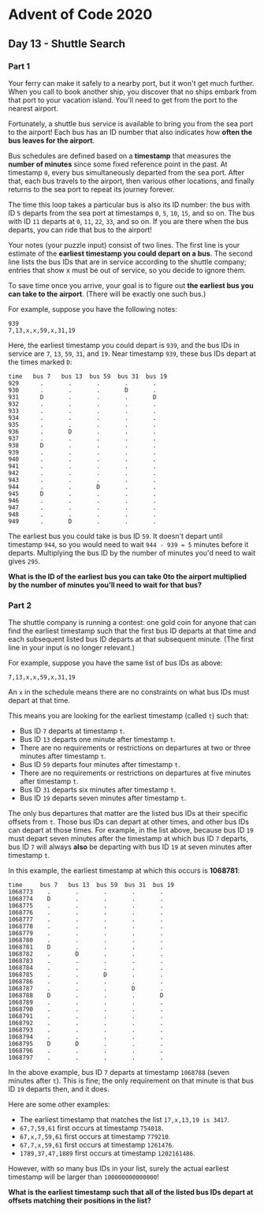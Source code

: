 # Advent of Code 2020

## Day 13  - Shuttle Search

### Part 1

Your ferry can make it safely to a nearby port, but it won't get much further. When you call to book another ship, you discover that no ships embark from that port to your vacation island. You'll need to get from the port to the nearest airport.

Fortunately, a shuttle bus service is available to bring you from the sea port to the airport! Each bus has an ID number that also indicates how **often the bus leaves for the airport**.

Bus schedules are defined based on a **timestamp** that measures the **number of minutes** since some fixed reference point in the past. At timestamp `0`, every bus simultaneously departed from the sea port. After that, each bus travels to the airport, then various other locations, and finally returns to the sea port to repeat its journey forever.

The time this loop takes a particular bus is also its ID number: the bus with ID `5` departs from the sea port at timestamps `0`, `5`, `10`, `15`, and so on. The bus with ID `11` departs at `0`, `11`, `22`, `33`, and so on. If you are there when the bus departs, you can ride that bus to the airport!

Your notes (your puzzle input) consist of two lines. The first line is your estimate of the **earliest timestamp you could depart on a bus**. The second line lists the bus IDs that are in service according to the shuttle company; entries that show x must be out of service, so you decide to ignore them.

To save time once you arrive, your goal is to figure out **the earliest bus you can take to the airport**. (There will be exactly one such bus.)

For example, suppose you have the following notes:

```
939
7,13,x,x,59,x,31,19
```

Here, the earliest timestamp you could depart is `939`, and the bus IDs in service are `7`, `13`, `59`, `31`, and `19`. Near timestamp `939`, these bus IDs depart at the times marked `D`:

```
time   bus 7   bus 13  bus 59  bus 31  bus 19
929      .       .       .       .       .
930      .       .       .       D       .
931      D       .       .       .       D
932      .       .       .       .       .
933      .       .       .       .       .
934      .       .       .       .       .
935      .       .       .       .       .
936      .       D       .       .       .
937      .       .       .       .       .
938      D       .       .       .       .
939      .       .       .       .       .
940      .       .       .       .       .
941      .       .       .       .       .
942      .       .       .       .       .
943      .       .       .       .       .
944      .       .       D       .       .
945      D       .       .       .       .
946      .       .       .       .       .
947      .       .       .       .       .
948      .       .       .       .       .
949      .       D       .       .       .
```

The earliest bus you could take is bus ID `59`. It doesn't depart until timestamp `944`, so you would need to wait `944 - 939 = 5` minutes before it departs. Multiplying the bus ID by the number of minutes you'd need to wait gives `295`.

**What is the ID of the earliest bus you can take 0to the airport multiplied by the number of minutes you'll need to wait for that bus?**

### Part 2

The shuttle company is running a contest: one gold coin for anyone that can find the earliest timestamp such that the first bus ID departs at that time and each subsequent listed bus ID departs at that subsequent minute. (The first line in your input is no longer relevant.)

For example, suppose you have the same list of bus IDs as above:

```
7,13,x,x,59,x,31,19
```

An `x` in the schedule means there are no constraints on what bus IDs must depart at that time.

This means you are looking for the earliest timestamp (called `t`) such that:

  * Bus ID `7` departs at timestamp `t`.
  * Bus ID `13` departs one minute after timestamp `t`.
  * There are no requirements or restrictions on departures at two or three minutes after timestamp `t`.
  * Bus ID `59` departs four minutes after timestamp `t`.
  * There are no requirements or restrictions on departures at five minutes after timestamp `t`.
  * Bus ID `31` departs six minutes after timestamp `t`.
  * Bus ID `19` departs seven minutes after timestamp `t`.

The only bus departures that matter are the listed bus IDs at their specific offsets from `t`. Those bus IDs can depart at other times, and other bus IDs can depart at those times. For example, in the list above, because bus ID `19` must depart seven minutes after the timestamp at which bus ID `7` departs, bus ID `7` will always **also** be departing with bus ID `19` at seven minutes after timestamp `t`.

In this example, the earliest timestamp at which this occurs is **1068781**:

```
time     bus 7   bus 13  bus 59  bus 31  bus 19
1068773    .       .       .       .       .
1068774    D       .       .       .       .
1068775    .       .       .       .       .
1068776    .       .       .       .       .
1068777    .       .       .       .       .
1068778    .       .       .       .       .
1068779    .       .       .       .       .
1068780    .       .       .       .       .
1068781    D       .       .       .       .
1068782    .       D       .       .       .
1068783    .       .       .       .       .
1068784    .       .       .       .       .
1068785    .       .       D       .       .
1068786    .       .       .       .       .
1068787    .       .       .       D       .
1068788    D       .       .       .       D
1068789    .       .       .       .       .
1068790    .       .       .       .       .
1068791    .       .       .       .       .
1068792    .       .       .       .       .
1068793    .       .       .       .       .
1068794    .       .       .       .       .
1068795    D       D       .       .       .
1068796    .       .       .       .       .
1068797    .       .       .       .       .
```

In the above example, bus ID `7` departs at timestamp `1068788` (seven minutes after `t`). This is fine; the only requirement on that minute is that bus ID `19` departs then, and it does.

Here are some other examples:

  * The earliest timestamp that matches the list `17,x,13,19 is 3417`.
  * `67,7,59,61` first occurs at timestamp `754018`.
  * `67,x,7,59,61` first occurs at timestamp `779210`.
  * `67,7,x,59,61` first occurs at timestamp `1261476`.
  * `1789,37,47,1889` first occurs at timestamp `1202161486`.

However, with so many bus IDs in your list, surely the actual earliest timestamp will be larger than `100000000000000`!

**What is the earliest timestamp such that all of the listed bus IDs depart at offsets matching their positions in the list?**
